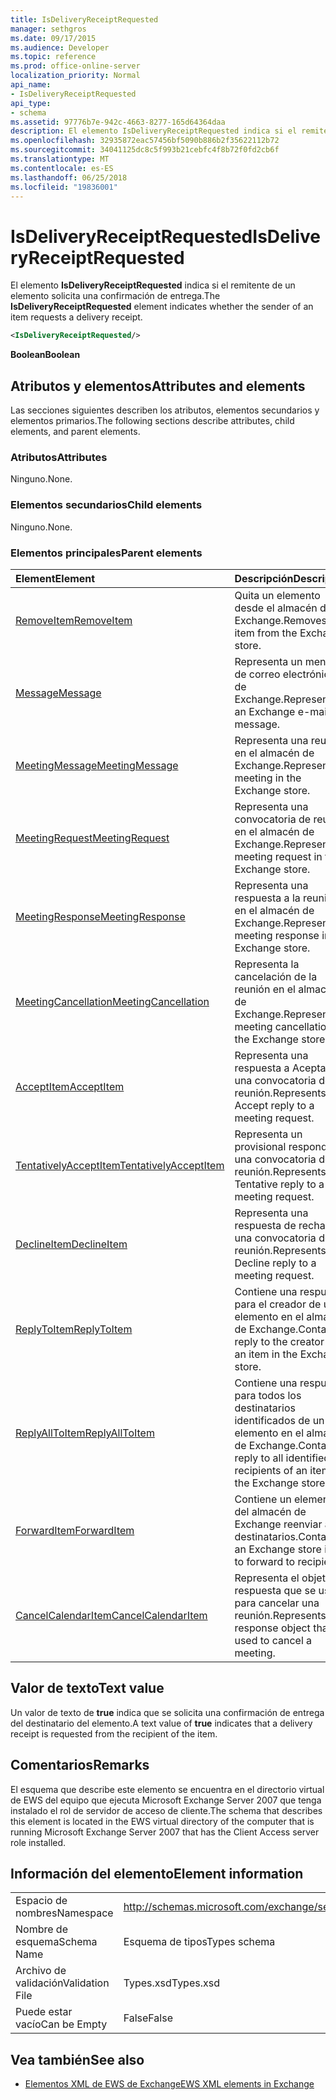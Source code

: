 ```yaml
---
title: IsDeliveryReceiptRequested
manager: sethgros
ms.date: 09/17/2015
ms.audience: Developer
ms.topic: reference
ms.prod: office-online-server
localization_priority: Normal
api_name:
- IsDeliveryReceiptRequested
api_type:
- schema
ms.assetid: 97776b7e-942c-4663-8277-165d64364daa
description: El elemento IsDeliveryReceiptRequested indica si el remitente de un elemento solicita una confirmación de entrega.
ms.openlocfilehash: 32935872eac57456bf5090b886b2f35622112b72
ms.sourcegitcommit: 34041125dc8c5f993b21cebfc4f8b72f0fd2cb6f
ms.translationtype: MT
ms.contentlocale: es-ES
ms.lasthandoff: 06/25/2018
ms.locfileid: "19836001"
---
```

# <a name="isdeliveryreceiptrequested"></a><span data-ttu-id="aefd7-103">IsDeliveryReceiptRequested</span><span class="sxs-lookup"><span data-stu-id="aefd7-103">IsDeliveryReceiptRequested</span></span>

<span data-ttu-id="aefd7-104">El elemento **IsDeliveryReceiptRequested** indica si el remitente de un elemento solicita una confirmación de entrega.</span><span class="sxs-lookup"><span data-stu-id="aefd7-104">The **IsDeliveryReceiptRequested** element indicates whether the sender of an item requests a delivery receipt.</span></span> 
  
```xml
<IsDeliveryReceiptRequested/>
```

 <span data-ttu-id="aefd7-105">**Boolean**</span><span class="sxs-lookup"><span data-stu-id="aefd7-105">**Boolean**</span></span>
## <a name="attributes-and-elements"></a><span data-ttu-id="aefd7-106">Atributos y elementos</span><span class="sxs-lookup"><span data-stu-id="aefd7-106">Attributes and elements</span></span>

<span data-ttu-id="aefd7-107">Las secciones siguientes describen los atributos, elementos secundarios y elementos primarios.</span><span class="sxs-lookup"><span data-stu-id="aefd7-107">The following sections describe attributes, child elements, and parent elements.</span></span>
  
### <a name="attributes"></a><span data-ttu-id="aefd7-108">Atributos</span><span class="sxs-lookup"><span data-stu-id="aefd7-108">Attributes</span></span>

<span data-ttu-id="aefd7-109">Ninguno.</span><span class="sxs-lookup"><span data-stu-id="aefd7-109">None.</span></span>
  
### <a name="child-elements"></a><span data-ttu-id="aefd7-110">Elementos secundarios</span><span class="sxs-lookup"><span data-stu-id="aefd7-110">Child elements</span></span>

<span data-ttu-id="aefd7-111">Ninguno.</span><span class="sxs-lookup"><span data-stu-id="aefd7-111">None.</span></span>
  
### <a name="parent-elements"></a><span data-ttu-id="aefd7-112">Elementos principales</span><span class="sxs-lookup"><span data-stu-id="aefd7-112">Parent elements</span></span>

|<span data-ttu-id="aefd7-113">**Element**</span><span class="sxs-lookup"><span data-stu-id="aefd7-113">**Element**</span></span>|<span data-ttu-id="aefd7-114">**Descripción**</span><span class="sxs-lookup"><span data-stu-id="aefd7-114">**Description**</span></span>|
|:-----|:-----|
|[<span data-ttu-id="aefd7-115">RemoveItem</span><span class="sxs-lookup"><span data-stu-id="aefd7-115">RemoveItem</span></span>](removeitem.md) <br/> |<span data-ttu-id="aefd7-116">Quita un elemento desde el almacén de Exchange.</span><span class="sxs-lookup"><span data-stu-id="aefd7-116">Removes an item from the Exchange store.</span></span>  <br/> |
|[<span data-ttu-id="aefd7-117">Message</span><span class="sxs-lookup"><span data-stu-id="aefd7-117">Message</span></span>](message-ex15websvcsotherref.md) <br/> |<span data-ttu-id="aefd7-118">Representa un mensaje de correo electrónico de Exchange.</span><span class="sxs-lookup"><span data-stu-id="aefd7-118">Represents an Exchange e-mail message.</span></span>  <br/> |
|[<span data-ttu-id="aefd7-119">MeetingMessage</span><span class="sxs-lookup"><span data-stu-id="aefd7-119">MeetingMessage</span></span>](meetingmessage.md) <br/> |<span data-ttu-id="aefd7-120">Representa una reunión en el almacén de Exchange.</span><span class="sxs-lookup"><span data-stu-id="aefd7-120">Represents a meeting in the Exchange store.</span></span>  <br/> |
|[<span data-ttu-id="aefd7-121">MeetingRequest</span><span class="sxs-lookup"><span data-stu-id="aefd7-121">MeetingRequest</span></span>](meetingrequest.md) <br/> |<span data-ttu-id="aefd7-122">Representa una convocatoria de reunión en el almacén de Exchange.</span><span class="sxs-lookup"><span data-stu-id="aefd7-122">Represents a meeting request in the Exchange store.</span></span>  <br/> |
|[<span data-ttu-id="aefd7-123">MeetingResponse</span><span class="sxs-lookup"><span data-stu-id="aefd7-123">MeetingResponse</span></span>](meetingresponse.md) <br/> |<span data-ttu-id="aefd7-124">Representa una respuesta a la reunión en el almacén de Exchange.</span><span class="sxs-lookup"><span data-stu-id="aefd7-124">Represents a meeting response in the Exchange store.</span></span>  <br/> |
|[<span data-ttu-id="aefd7-125">MeetingCancellation</span><span class="sxs-lookup"><span data-stu-id="aefd7-125">MeetingCancellation</span></span>](meetingcancellation.md) <br/> |<span data-ttu-id="aefd7-126">Representa la cancelación de la reunión en el almacén de Exchange.</span><span class="sxs-lookup"><span data-stu-id="aefd7-126">Represents a meeting cancellation in the Exchange store.</span></span>  <br/> |
|[<span data-ttu-id="aefd7-127">AcceptItem</span><span class="sxs-lookup"><span data-stu-id="aefd7-127">AcceptItem</span></span>](acceptitem.md) <br/> |<span data-ttu-id="aefd7-128">Representa una respuesta a Aceptar a una convocatoria de reunión.</span><span class="sxs-lookup"><span data-stu-id="aefd7-128">Represents an Accept reply to a meeting request.</span></span>  <br/> |
|[<span data-ttu-id="aefd7-129">TentativelyAcceptItem</span><span class="sxs-lookup"><span data-stu-id="aefd7-129">TentativelyAcceptItem</span></span>](tentativelyacceptitem.md) <br/> |<span data-ttu-id="aefd7-130">Representa un provisional responde a una convocatoria de reunión.</span><span class="sxs-lookup"><span data-stu-id="aefd7-130">Represents a Tentative reply to a meeting request.</span></span>  <br/> |
|[<span data-ttu-id="aefd7-131">DeclineItem</span><span class="sxs-lookup"><span data-stu-id="aefd7-131">DeclineItem</span></span>](declineitem.md) <br/> |<span data-ttu-id="aefd7-132">Representa una respuesta de rechazo a una convocatoria de reunión.</span><span class="sxs-lookup"><span data-stu-id="aefd7-132">Represents a Decline reply to a meeting request.</span></span>  <br/> |
|[<span data-ttu-id="aefd7-133">ReplyToItem</span><span class="sxs-lookup"><span data-stu-id="aefd7-133">ReplyToItem</span></span>](replytoitem.md) <br/> |<span data-ttu-id="aefd7-134">Contiene una respuesta para el creador de un elemento en el almacén de Exchange.</span><span class="sxs-lookup"><span data-stu-id="aefd7-134">Contains a reply to the creator of an item in the Exchange store.</span></span>  <br/> |
|[<span data-ttu-id="aefd7-135">ReplyAllToItem</span><span class="sxs-lookup"><span data-stu-id="aefd7-135">ReplyAllToItem</span></span>](replyalltoitem.md) <br/> |<span data-ttu-id="aefd7-136">Contiene una respuesta para todos los destinatarios identificados de un elemento en el almacén de Exchange.</span><span class="sxs-lookup"><span data-stu-id="aefd7-136">Contains a reply to all identified recipients of an item in the Exchange store.</span></span>  <br/> |
|[<span data-ttu-id="aefd7-137">ForwardItem</span><span class="sxs-lookup"><span data-stu-id="aefd7-137">ForwardItem</span></span>](forwarditem.md) <br/> |<span data-ttu-id="aefd7-138">Contiene un elemento del almacén de Exchange reenviar a los destinatarios.</span><span class="sxs-lookup"><span data-stu-id="aefd7-138">Contains an Exchange store item to forward to recipients.</span></span>  <br/> |
|[<span data-ttu-id="aefd7-139">CancelCalendarItem</span><span class="sxs-lookup"><span data-stu-id="aefd7-139">CancelCalendarItem</span></span>](cancelcalendaritem.md) <br/> |<span data-ttu-id="aefd7-140">Representa el objeto de respuesta que se usa para cancelar una reunión.</span><span class="sxs-lookup"><span data-stu-id="aefd7-140">Represents the response object that is used to cancel a meeting.</span></span>  <br/> |
   
## <a name="text-value"></a><span data-ttu-id="aefd7-141">Valor de texto</span><span class="sxs-lookup"><span data-stu-id="aefd7-141">Text value</span></span>

<span data-ttu-id="aefd7-142">Un valor de texto de **true** indica que se solicita una confirmación de entrega del destinatario del elemento.</span><span class="sxs-lookup"><span data-stu-id="aefd7-142">A text value of **true** indicates that a delivery receipt is requested from the recipient of the item.</span></span> 
  
## <a name="remarks"></a><span data-ttu-id="aefd7-143">Comentarios</span><span class="sxs-lookup"><span data-stu-id="aefd7-143">Remarks</span></span>

<span data-ttu-id="aefd7-144">El esquema que describe este elemento se encuentra en el directorio virtual de EWS del equipo que ejecuta Microsoft Exchange Server 2007 que tenga instalado el rol de servidor de acceso de cliente.</span><span class="sxs-lookup"><span data-stu-id="aefd7-144">The schema that describes this element is located in the EWS virtual directory of the computer that is running Microsoft Exchange Server 2007 that has the Client Access server role installed.</span></span>
  
## <a name="element-information"></a><span data-ttu-id="aefd7-145">Información del elemento</span><span class="sxs-lookup"><span data-stu-id="aefd7-145">Element information</span></span>

|||
|:-----|:-----|
|<span data-ttu-id="aefd7-146">Espacio de nombres</span><span class="sxs-lookup"><span data-stu-id="aefd7-146">Namespace</span></span>  <br/> |http://schemas.microsoft.com/exchange/services/2006/types  <br/> |
|<span data-ttu-id="aefd7-147">Nombre de esquema</span><span class="sxs-lookup"><span data-stu-id="aefd7-147">Schema Name</span></span>  <br/> |<span data-ttu-id="aefd7-148">Esquema de tipos</span><span class="sxs-lookup"><span data-stu-id="aefd7-148">Types schema</span></span>  <br/> |
|<span data-ttu-id="aefd7-149">Archivo de validación</span><span class="sxs-lookup"><span data-stu-id="aefd7-149">Validation File</span></span>  <br/> |<span data-ttu-id="aefd7-150">Types.xsd</span><span class="sxs-lookup"><span data-stu-id="aefd7-150">Types.xsd</span></span>  <br/> |
|<span data-ttu-id="aefd7-151">Puede estar vacío</span><span class="sxs-lookup"><span data-stu-id="aefd7-151">Can be Empty</span></span>  <br/> |<span data-ttu-id="aefd7-152">False</span><span class="sxs-lookup"><span data-stu-id="aefd7-152">False</span></span>  <br/> |
   
## <a name="see-also"></a><span data-ttu-id="aefd7-153">Vea también</span><span class="sxs-lookup"><span data-stu-id="aefd7-153">See also</span></span>



- [<span data-ttu-id="aefd7-154">Elementos XML de EWS de Exchange</span><span class="sxs-lookup"><span data-stu-id="aefd7-154">EWS XML elements in Exchange</span></span>](ews-xml-elements-in-exchange.md)

